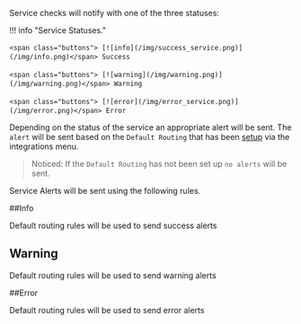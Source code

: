 
Service checks will notify with one of the three statuses:

!!! info "Service Statuses."

    <span class="buttons"> [![info](/img/success_service.png)](/img/info.png)</span> Success

    <span class="buttons"> [![warning](/img/warning.png)](/img/warning.png)</span> Warning  

    <span class="buttons"> [![error](/img/error_service.png)](/img/error.png)</span> Error



Depending on the status of the service an appropriate alert will be sent.
The ```alert``` will be sent based on the ``` Default Routing ``` that has been [setup][1] via the integrations menu.

[1]: /how-to/default-routing/
   
> Noticed: If the ``` Default Routing ``` has not been set up ``` no alerts ``` will be sent.

Service Alerts will be sent using the following rules.

##Info

Default routing rules will be used to send <span class="myinfo"> success </span> alerts

## Warning

Default routing rules will be used to send  <span class="warning"> warning </span> alerts

##Error

Default routing rules will be used to send <span class="error"> error </span> alerts

